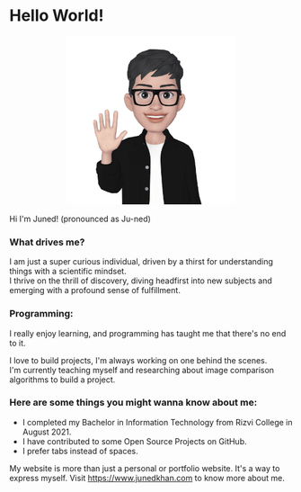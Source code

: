 # Hello World!

<p align="center">
  <img src="public/static/newprofileimg.png" alt="profileimg" width="300" />
</p>

<p>Hi I'm Juned! (pronounced as Ju-ned)</p>
<h3>What drives me?</h3>
<p>
	I am just a super curious individual, driven by a
	thirst for understanding things with a scientific
	mindset.
	<br />I thrive on the thrill of discovery, diving
	headfirst into new subjects and emerging with a
	profound sense of fulfillment.
</p>
<h3>Programming:</h3>
<p>
	I really enjoy learning, and programming has taught
	me that there's no end to it.
</p>
<p>
	I love to build projects, I'm always working on one
	behind the scenes.
	<br />
	I'm currently teaching myself and researching about
	image comparison algorithms to build a project.
</p>
<h3>
	Here are some things you might wanna know about me:
</h3>
<ul className="mb-0">
	<li>
		I completed my Bachelor in Information
		Technology from Rizvi College in August 2021.
	</li>
	<li>
		I have contributed to some Open Source Projects
		on GitHub.
	</li>
	<li>I prefer tabs instead of spaces.</li>
</ul>

My website is more than just a personal or portfolio website. It's a way to express myself.
Visit https://www.junedkhan.com to know more about me.